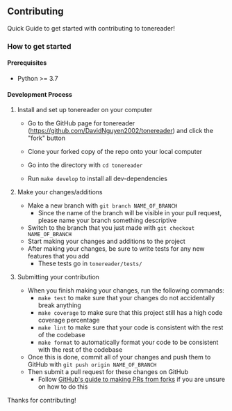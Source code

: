 ## Contributing

Quick Guide to get started with contributing to tonereader!

### How to get started

#### Prerequisites

- Python >= 3.7

#### Development Process

1. Install and set up tonereader on your computer

   - Go to the GitHub page for tonereader (https://github.com/DavidNguyen2002/tonereader) and click the "fork" button

   - Clone your forked copy of the repo onto your local computer
   - Go into the directory with `cd tonereader`
   - Run `make develop` to install all dev-dependencies

2. Make your changes/additions

   - Make a new branch with `git branch NAME_OF_BRANCH`
     - Since the name of the branch will be visible in your pull request, please name your branch something descriptive
   - Switch to the branch that you just made with `git checkout NAME_OF_BRANCH`
   - Start making your changes and additions to the project
   - After making your changes, be sure to write tests for any new features that you add
     - These tests go in `tonereader/tests/`

3. Submitting your contribution
   - When you finish making your changes, run the following commands:
     - `make test` to make sure that your changes do not accidentally break anything
     - `make coverage` to make sure that this project still has a high code coverage percentage
     - `make lint` to make sure that your code is consistent with the rest of the codebase
     - `make format` to automatically format your code to be consistent with the rest of the codebase
   - Once this is done, commit all of your changes and push them to GitHub with `git push origin NAME_OF_BRANCH`
   - Then submit a pull request for these changes on GitHub
     - Follow [GitHub's guide to making PRs from forks](https://docs.github.com/en/pull-requests/collaborating-with-pull-requests/proposing-changes-to-your-work-with-pull-requests/creating-a-pull-request-from-a-fork) if you are unsure on how to do this

Thanks for contributing!

